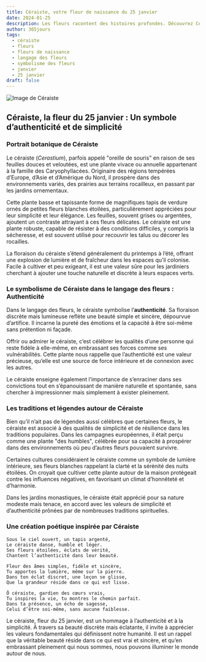 ```yaml
---
title: Céraiste, votre fleur de naissance du 25 janvier
date: 2024-01-25
description: Les fleurs racontent des histoires profondes. Découvrez Céraiste, votre fleur de naissance du 25 janvier, ses symboles et récits fascinants. Plongez dans sa signification et son langage unique dans l'art floral.
author: 365jours
tags:
  - céraiste
  - fleurs
  - fleurs de naissance
  - langage des fleurs
  - symbolisme des fleurs
  - janvier
  - 25 janvier
draft: false
---
```



![Image de Céraiste](https://cdn.pixabay.com/photo/2019/05/12/19/11/downy-madarhur-4198805_640.jpg#center)


## Céraiste, la fleur du 25 janvier : Un symbole d’authenticité et de simplicité

### Portrait botanique de Céraiste

Le céraiste (_Cerastium_), parfois appelé "oreille de souris" en raison de ses feuilles douces et veloutées, est une plante vivace ou annuelle appartenant à la famille des Caryophyllacées. Originaire des régions tempérées d’Europe, d’Asie et d’Amérique du Nord, il prospère dans des environnements variés, des prairies aux terrains rocailleux, en passant par les jardins ornementaux.

Cette plante basse et tapissante forme de magnifiques tapis de verdure ornés de petites fleurs blanches étoilées, particulièrement appréciées pour leur simplicité et leur élégance. Les feuilles, souvent grises ou argentées, ajoutent un contraste attrayant à ces fleurs délicates. Le céraiste est une plante robuste, capable de résister à des conditions difficiles, y compris la sécheresse, et est souvent utilisé pour recouvrir les talus ou décorer les rocailles.

La floraison du céraiste s’étend généralement du printemps à l’été, offrant une explosion de lumière et de fraîcheur dans les espaces qu’il colonise. Facile à cultiver et peu exigeant, il est une valeur sûre pour les jardiniers cherchant à ajouter une touche naturelle et discrète à leurs espaces verts.

### Le symbolisme de Céraiste dans le langage des fleurs : Authenticité

Dans le langage des fleurs, le céraiste symbolise l’**authenticité**. Sa floraison discrète mais lumineuse reflète une beauté simple et sincère, dépourvue d’artifice. Il incarne la pureté des émotions et la capacité à être soi-même sans prétention ni façade.

Offrir ou admirer le céraiste, c’est célébrer les qualités d’une personne qui reste fidèle à elle-même, en embrassant ses forces comme ses vulnérabilités. Cette plante nous rappelle que l’authenticité est une valeur précieuse, qu’elle est une source de force intérieure et de connexion avec les autres.

Le céraiste enseigne également l’importance de s’enraciner dans ses convictions tout en s’épanouissant de manière naturelle et spontanée, sans chercher à impressionner mais simplement à exister pleinement.

### Les traditions et légendes autour de Céraiste

Bien qu’il n’ait pas de légendes aussi célèbres que certaines fleurs, le céraiste est associé à des qualités de simplicité et de résilience dans les traditions populaires. Dans les campagnes européennes, il était perçu comme une plante "des humbles", célébrée pour sa capacité à prospérer dans des environnements où peu d’autres fleurs pouvaient survivre.

Certaines cultures considéraient le céraiste comme un symbole de lumière intérieure, ses fleurs blanches rappelant la clarté et la sérénité des nuits étoilées. On croyait que cultiver cette plante autour de la maison protégeait contre les influences négatives, en favorisant un climat d’honnêteté et d’harmonie.

Dans les jardins monastiques, le céraiste était apprécié pour sa nature modeste mais tenace, en accord avec les valeurs de simplicité et d’authenticité prônées par de nombreuses traditions spirituelles.

### Une création poétique inspirée par Céraiste

```
Sous le ciel ouvert, un tapis argenté,  
Le céraiste danse, humble et léger.  
Ses fleurs étoilées, éclats de vérité,  
Chantent l’authenticité dans leur beauté.  

Fleur des âmes simples, fidèle et sincère,  
Tu apportes la lumière, même sur la pierre.  
Dans ton éclat discret, une leçon se glisse,  
Que la grandeur réside dans ce qui est lisse.  

Ô céraiste, gardien des cœurs vrais,  
Tu inspires la vie, tu montres le chemin parfait.  
Dans ta présence, un écho de sagesse,  
Celui d’être soi-même, sans aucune faiblesse.  
```

Le céraiste, fleur du 25 janvier, est un hommage à l’authenticité et à la simplicité. À travers sa beauté discrète mais éclatante, il invite à apprécier les valeurs fondamentales qui définissent notre humanité. Il est un rappel que la véritable beauté réside dans ce qui est vrai et sincère, et qu’en embrassant pleinement qui nous sommes, nous pouvons illuminer le monde autour de nous.